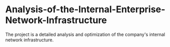 # Analysis-of-the-Internal-Enterprise-Network-Infrastructure
The project is a detailed analysis and optimization of the company's internal network infrastructure.
